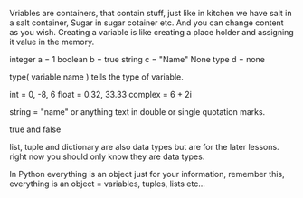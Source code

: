 Vriables are containers, that contain stuff, just like in kitchen we have salt in a salt container, Sugar in sugar cotainer etc.
And you can change content as you wish.
Creating a variable is like creating a place holder and assigning it value in the memory.

integer         a = 1
boolean         b = true
string          c = "Name"
None type       d = none


<!-- type of variable -->
type( variable name )  tells the type of variable.


 <!-- Built-in data types -->
<!-- Numeric Data -->
int     = 0, -8, 6
float   = 0.32, 33.33
complex = 6 + 2i

<!-- string variables -->
string = "name" or anything text in double or single quotation marks.

<!-- Boolean data types -->
true and false

list, tuple and dictionary are also data types but are for the later lessons. right now you should only know they are data types.


In Python everything is an object just for your information, remember this, everything is an object = variables, tuples, lists etc...


